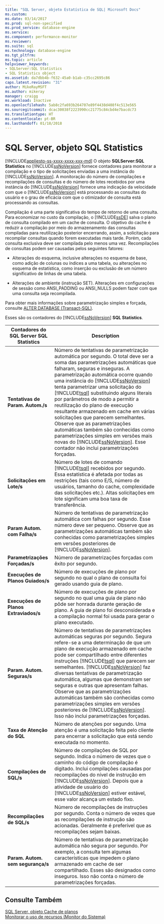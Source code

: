 ```yaml
---
title: "SQL Server, objeto Estatística de SQL| Microsoft Docs"
ms.custom: 
ms.date: 03/14/2017
ms.prod: sql-non-specified
ms.prod_service: database-engine
ms.service: 
ms.component: performance-monitor
ms.reviewer: 
ms.suite: sql
ms.technology: database-engine
ms.tgt_pltfrm: 
ms.topic: article
helpviewer_keywords:
- SQLServer:SQL Statistics
- SQL Statistics object
ms.assetid: da7dbb4b-f632-45a0-b1ab-c35cc2695c86
caps.latest.revision: "31"
author: MikeRayMSFT
ms.author: mikeray
manager: craigg
ms.workload: Inactive
ms.openlocfilehash: 5ab8c2fa693b264707e89f4438d408f4c513e565
ms.sourcegitcommit: dcac30038f2223990cc21775c84cbd4e7bacdc73
ms.translationtype: HT
ms.contentlocale: pt-BR
ms.lasthandoff: 01/18/2018
---
```

# <a name="sql-server-sql-statistics-object"></a>SQL Server, objeto SQL Statistics
[!INCLUDE[appliesto-ss-xxxx-xxxx-xxx-md](../../includes/appliesto-ss-xxxx-xxxx-xxx-md.md)] O objeto **SQLServer:SQL Statistics** no [!INCLUDE[ssNoVersion](../../includes/ssnoversion-md.md)] fornece contadores para monitorar a compilação e o tipo de solicitações enviadas a uma instância do [!INCLUDE[ssNoVersion](../../includes/ssnoversion-md.md)]. A monitoração do número de compilações e recompilações de consultas e do número de lotes recebidos por uma instância do [!INCLUDE[ssNoVersion](../../includes/ssnoversion-md.md)] fornece uma indicação da velocidade com que o [!INCLUDE[ssNoVersion](../../includes/ssnoversion-md.md)] está processando as consultas do usuário e o grau de eficácia com que o otimizador de consulta está processando as consultas.  
  
 Compilação é uma parte significativa do tempo de retorno de uma consulta. Para economizar no custo da compilação, o [!INCLUDE[ssDE](../../includes/ssde-md.md)] salva o plano de consulta compilado em um cache de consulta. O objetivo do cache é reduzir a compilação por meio do armazenamento das consultas compiladas para reutilização posterior encerrando, assim, a solicitação para recompilar consultas quando forem executadas mais tarde. Porém, cada consulta exclusiva deve ser compilada pelo menos uma vez. Recompilações de consultas podem ser causadas pelos seguintes fatores:  
  
-   Alterações do esquema, inclusive alterações no esquema de base, como adição de colunas ou índices a uma tabela, ou alterações no esquema de estatística, como inserção ou exclusão de um número significativo de linhas de uma tabela.  
  
-   Alterações de ambiente (instrução SET). Alterações em configurações de sessão como ANSI_PADDING ou ANSI_NULLS podem fazer com que uma consulta seja recompilada.  
  
 Para obter mais informações sobre parametrização simples e forçada, consulte [ALTER DATABASE &#40;Transact-SQL&#41;](../../t-sql/statements/alter-database-transact-sql.md).  
  
 Esses são os contadores do [!INCLUDE[ssNoVersion](../../includes/ssnoversion-md.md)] **SQL Statistics**.  
  
|Contadores do SQL Server SQL Statistics|Description|  
|----------------------------------------|-----------------|  
|**Tentativas de Param. Autom./s**|Número de tentativas de parametrização automática por segundo. O total deve ser a soma das parametrizações automáticas que falharam, seguras e inseguras. A parametrização automática ocorre quando uma instância do [!INCLUDE[ssNoVersion](../../includes/ssnoversion-md.md)] tenta parametrizar uma solicitação do [!INCLUDE[tsql](../../includes/tsql-md.md)] substituindo alguns literais por parâmetros de modo a permitir a reutilização do plano de execução resultante armazenado em cache em várias solicitações que parecem semelhantes. Observe que as parametrizações automáticas também são conhecidas como parametrizações simples em versões mais novas do [!INCLUDE[ssNoVersion](../../includes/ssnoversion-md.md)]. Esse contador não inclui parametrizações forçadas.|  
|**Solicitações em Lote/s**|Número de lotes de comando [!INCLUDE[tsql](../../includes/tsql-md.md)] recebidos por segundo. Essa estatística é afetada por todas as restrições (tais como E/S, número de usuários, tamanho do cache, complexidade das solicitações etc.). Altas solicitações em lote significam uma boa taxa de transferência.|  
|**Param Autom. com Falha/s**|Número de tentativas de parametrização automática com falhas por segundo. Esse número deve ser pequeno. Observe que as parametrizações automáticas também são conhecidas como parametrizações simples em versões posteriores de [!INCLUDE[ssNoVersion](../../includes/ssnoversion-md.md)].|  
|**Parametrizações Forçadas/s**|Número de parametrizações forçadas com êxito por segundo.|  
|**Execuções de Planos Guiados/s**|Número de execuções de plano por segundo no qual o plano de consulta foi gerado usando guia de plano.|  
|**Execuções de Planos Extraviados/s**|Número de execuções de plano por segundo no qual uma guia de plano não pôde ser honrada durante geração de plano. A guia de plano foi desconsiderada e a compilação normal foi usada para gerar o plano executado.|  
|**Param. Autom. Seguras/s**|Número de tentativas de parametrizações automáticas seguras por segundo. Segura refere-se a uma determinação de que um plano de execução armazenado em cache pode ser compartilhado entre diferentes instruções [!INCLUDE[tsql](../../includes/tsql-md.md)] que parecem ser semelhantes. [!INCLUDE[ssNoVersion](../../includes/ssnoversion-md.md)] faz diversas tentativas de parametrização automática, algumas que demonstram ser seguras e outras que apresentam falhas. Observe que as parametrizações automáticas também são conhecidas como parametrizações simples em versões posteriores de [!INCLUDE[ssNoVersion](../../includes/ssnoversion-md.md)]. Isso não inclui parametrizações forçadas.|  
|**Taxa de Atenção do SQL**|Número de atenções por segundo. Uma atenção é uma solicitação feita pelo cliente para encerrar a solicitação que está sendo executada no momento.|  
|**Compilações de SQL/s**|Número de compilações de SQL por segundo. Indica o número de vezes que o caminho do código de compilação é digitado. Inclui compilações causadas por recompilações do nível de instrução em [!INCLUDE[ssNoVersion](../../includes/ssnoversion-md.md)]. Depois que a atividade de usuário do [!INCLUDE[ssNoVersion](../../includes/ssnoversion-md.md)] estiver estável, esse valor alcança um estado fixo.|  
|**Recompilações de SQL/s**|Número de recompilações de instruções por segundo. Conta o número de vezes que as recompilações de instrução são acionadas. Geralmente é preferível que as recompilações sejam baixas.|  
|**Param. Autom. sem segurança/s**|Número de tentativas de parametrização automática não segura por segundo. Por exemplo, a consulta tem algumas características que impedem o plano armazenado em cache de ser compartilhado. Esses são designados como inseguros. Isso não conta o número de parametrizações forçadas.|  
  
## <a name="see-also"></a>Consulte Também  
 [SQL Server, objeto Cache de planos](../../relational-databases/performance-monitor/sql-server-plan-cache-object.md)   
 [Monitorar o uso de recursos &#40;Monitor do Sistema&#41;](../../relational-databases/performance-monitor/monitor-resource-usage-system-monitor.md)  
  
  
